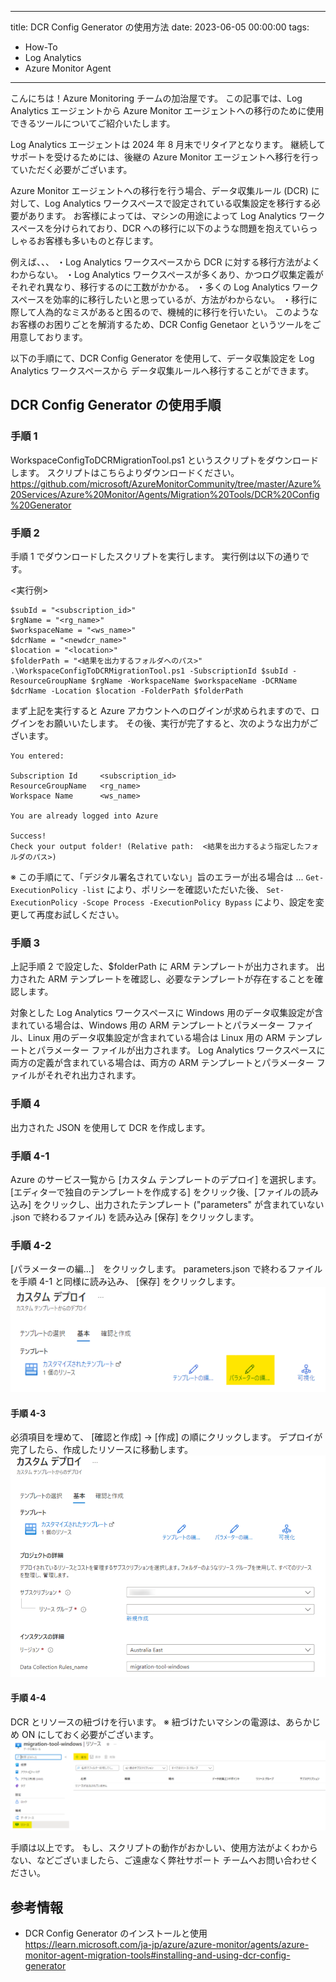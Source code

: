 
---
title: DCR Config Generator の使用方法
date: 2023-06-05 00:00:00
tags:
 - How-To
 - Log Analytics
 - Azure Monitor Agent
---

こんにちは！Azure Monitoring チームの加治屋です。
この記事では、Log Analytics エージェントから Azure Monitor エージェントへの移行のために使用できるツールについてご紹介いたします。

<!-- more -->

Log Analytics エージェントは 2024 年 8 月末でリタイアとなります。
継続してサポートを受けるためには、後継の Azure Monitor エージェントへ移行を行っていただく必要がございます。

Azure Monitor エージェントへの移行を行う場合、データ収集ルール (DCR) に対して、Log Analytics ワークスペースで設定されている収集設定を移行する必要があります。
お客様によっては、マシンの用途によって Log Analytics ワークスペースを分けられており、DCR への移行に以下のような問題を抱えていらっしゃるお客様も多いものと存じます。

例えば、、、
・Log Analytics ワークスペースから DCR に対する移行方法がよくわからない。
・Log Analytics ワークスペースが多くあり、かつログ収集定義がそれぞれ異なり、移行するのに工数がかかる。
・多くの Log Analytics ワークスペースを効率的に移行したいと思っているが、方法がわからない。
・移行に際して人為的なミスがあると困るので、機械的に移行を行いたい。
このようなお客様のお困りごとを解消するため、DCR Config Genetaor というツールをご用意しております。

以下の手順にて、DCR Config Generator を使用して、データ収集設定を Log Analytics ワークスペースから データ収集ルールへ移行することができます。

## DCR Config Generator の使用手順
### 手順 1
WorkspaceConfigToDCRMigrationTool.ps1 というスクリプトをダウンロードします。
スクリプトはこちらよりダウンロードください。
https://github.com/microsoft/AzureMonitorCommunity/tree/master/Azure%20Services/Azure%20Monitor/Agents/Migration%20Tools/DCR%20Config%20Generator

### 手順 2
手順 1 でダウンロードしたスクリプトを実行します。
実行例は以下の通りです。

<実行例>
```
$subId = "<subscription_id>"
$rgName = "<rg_name>"
$workspaceName = "<ws_name>"
$dcrName = "<newdcr_name>"
$location = "<location>"
$folderPath = "<結果を出力するフォルダへのパス>"
.\WorkspaceConfigToDCRMigrationTool.ps1 -SubscriptionId $subId -ResourceGroupName $rgName -WorkspaceName $workspaceName -DCRName $dcrName -Location $location -FolderPath $folderPath
```
まず上記を実行すると Azure アカウントへのログインが求められますので、ログインをお願いいたします。
その後、実行が完了すると、次のような出力がございます。

```
You entered:

Subscription Id     <subscription_id>
ResourceGroupName   <rg_name>
Workspace Name      <ws_name>

You are already logged into Azure

Success!
Check your output folder! (Relative path:  <結果を出力するよう指定したフォルダのパス>)
```

※ この手順にて、「デジタル署名されていない」旨のエラーが出る場合は ...
`Get-ExecutionPolicy -list` により、ポリシーを確認いただいた後、
`Set-ExecutionPolicy -Scope Process -ExecutionPolicy Bypass` により、設定を変更して再度お試しください。


### 手順 3 
上記手順 2 で設定した、$folderPath に ARM テンプレートが出力されます。
出力された ARM テンプレートを確認し、必要なテンプレートが存在することを確認します。

対象とした Log Analytics ワークスペースに Windows 用のデータ収集設定が含まれている場合は、Windows 用の ARM テンプレートとパラメーター ファイル、Linux 用のデータ収集設定が含まれている場合は Linux 用の ARM テンプレートとパラメーター ファイルが出力されます。
Log Analytics ワークスペースに両方の定義が含まれている場合は、両方の ARM テンプレートとパラメーター ファイルがそれぞれ出力されます。

### 手順 4
出力された JSON を使用して DCR を作成します。

### 手順 4-1
Azure のサービス一覧から [カスタム テンプレートのデプロイ] を選択します。
[エディターで独自のテンプレートを作成する] をクリック後、[ファイルの読み込み] をクリックし、出力されたテンプレート ("parameters" が含まれていない .json で終わるファイル) を読み込み [保存] をクリックします。

### 手順 4-2
[パラメーターの編...]　をクリックします。
parameters.json で終わるファイルを手順 4-1 と同様に読み込み、 [保存]  をクリックします。
![パラメーターファイルの読み込み](./DCRConfigGenerator/4-2.png)

#### 手順 4-3
必須項目を埋めて、 [確認と作成] -> [作成] の順にクリックします。
デプロイが完了したら、作成したリソースに移動します。
![デプロイ](./DCRConfigGenerator/4-3.png)

#### 手順 4-4
DCR とリソースの紐づけを行います。
※ 紐づけたいマシンの電源は、あらかじめ ON にしておく必要がございます。
![DCRとリソースの紐づけ](./DCRConfigGenerator/4-4.png)


手順は以上です。
もし、スクリプトの動作がおかしい、使用方法がよくわからない、などございましたら、ご遠慮なく弊社サポート チームへお問い合わせください。


## 参考情報
- DCR Config Generator のインストールと使用
https://learn.microsoft.com/ja-jp/azure/azure-monitor/agents/azure-monitor-agent-migration-tools#installing-and-using-dcr-config-generator

